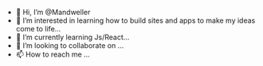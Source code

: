 - 👋 Hi, I’m @Mandweller
- 👀 I’m interested in learning how to build sites and apps to make my ideas come to life...
- 🌱 I’m currently learning Js/React...
- 💞️ I’m looking to collaborate on ...
- 📫 How to reach me ...

<!---
Mandweller/Mandweller is a ✨ special ✨ repository because its `README.md` (this file) appears on your GitHub profile.
You can click the Preview link to take a look at your changes.
--->

